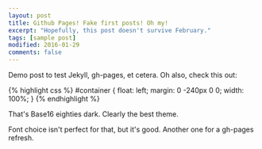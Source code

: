 ```yaml
---
layout: post
title: Github Pages! Fake first posts! Oh my!
excerpt: "Hopefully, this post doesn't survive February."
tags: [sample post]
modified: 2016-01-29
comments: false
---
```


Demo post to test Jekyll, gh-pages, et cetera. Oh also, check this out:

{% highlight css %}
#container {
    float: left;
    margin: 0 -240px 0 0;
    width: 100%;
}
{% endhighlight %}

That's Base16 eighties dark. Clearly the best theme.

Font choice isn't perfect for that, but it's good. Another one for a gh-pages refresh.
